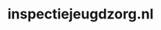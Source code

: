 ---
layout: post
title:  "inspectiejeugdzorg.nl"
internal_url:  "/dutchgov/inspectiejeugdzorg.nl.html"
categories: dutchgov
---